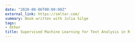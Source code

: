 ```yaml
---
date: "2020-08-06T00:00:00Z"
external_link: https://smltar.com/
summary: Book written with Julia Silge
tags:
- Other
title: Supervised Machine Learning for Text Analysis in R
---
```

